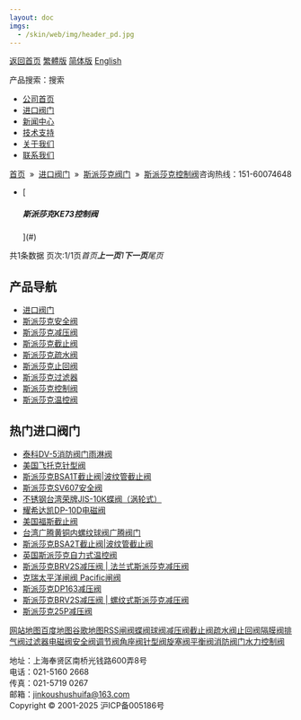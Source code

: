 ```yaml
---
layout: doc
imgs:
  - /skin/web/img/header_pd.jpg
---
```


[返回首页](/ 'home') [繁體版](#) [简体版](/ '切换到简体中文版') [English](#)

产品搜索：搜索

- [公司首页](/ '公司首页')
- [进口阀门](#)
- [新闻中心](#)
- [技术支持](#)
- [关于我们](#)
- [联系我们](#)

[首页](/)  »  [进口阀门](#)  »  [斯派莎克阀门](#)  »  [斯派莎克控制阀](#)咨询热线：151-60074648

- [

  ##### 斯派莎克KE73控制阀

  ](#)

共1条数据 页次:1/1页*首页**上一页**1**下一页**尾页*

## 产品导航

- [进口阀门](#)
- [斯派莎克安全阀](#)
- [斯派莎克减压阀](#)
- [斯派莎克截止阀](#)
- [斯派莎克疏水阀](#)
- [斯派莎克止回阀](#)
- [斯派莎克过滤器](#)
- [斯派莎克控制阀](#)
- [斯派莎克温控阀](#)

## 热门进口阀门

- [泰科DV-5消防阀门雨淋阀](/valve/54.html '泰科DV-5消防阀门雨淋阀')
- [美国飞托克针型阀](/valve/70.html '美国飞托克针型阀')
- [斯派莎克BSA1T截止阀|波纹管截止阀](#)
- [斯派莎克SV607安全阀](#)
- [不锈钢台湾荣牌JIS-10K蝶阀（涡轮式）](/valve/55.html '不锈钢台湾荣牌JIS-10K蝶阀（涡轮式）')
- [耀希达凯DP-10D电磁阀](/valve/71.html '耀希达凯DP-10D电磁阀')
- [美国福斯截止阀](/valve/72.html '美国福斯截止阀')
- [台湾广腾黄铜内螺纹球阀广腾阀门](/valve/48.html '台湾广腾黄铜内螺纹球阀广腾阀门')
- [斯派莎克BSA2T截止阀|波纹管截止阀](#)
- [英国斯派莎克自力式温控阀](#)
- [斯派莎克BRV2S减压阀 | 法兰式斯派莎克减压阀](#)
- [克瑞太平洋闸阀 Pacific闸阀](/valve/25.html '克瑞太平洋闸阀 Pacific闸阀')
- [斯派莎克DP163减压阀](#)
- [斯派莎克BRV2S减压阀 | 螺纹式斯派莎克减压阀](#)
- [斯派莎克25P减压阀](#)

[网站地图](#)[百度地图](/baidu.xml)[谷歌地图](/google.xml)[RSS](/rss.xml)[闸阀](#)[蝶阀](#)[球阀](#)[减压阀](#)[截止阀](#)[疏水阀](#)[止回阀](#)[隔膜阀](#)[排气阀](#)[过滤器](#)[电磁阀](#)[安全阀](#)[调节阀](#)[角座阀](#)[针型阀](#)[旋塞阀](#)[平衡阀](#)[消防阀门](#)[水力控制阀](#)

地址：上海奉贤区南桥光钱路600弄8号  
电话：021-5160 2668  
传真：021-5719 0267  
邮箱：jinkoushushuifa@163.com  
Copyright © 2001-2025 沪ICP备005186号

